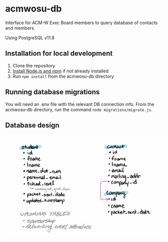 # acmwosu-db
Interface for ACM-W Exec Board members to query database of contacts and members.

Using PostgreSQL v11.8

## Installation for local development
1. Clone the repository
2. [Install Node.js and npm](https://docs.npmjs.com/downloading-and-installing-node-js-and-npm) if not already installed
3. Run ```npm install``` from the acmwosu-db directory

## Running database migrations
You will need an .env file with the relevant DB connection info.
From the acmwosu-db directory, run the command ```node migrations/migrate.js```.

## Database design
![Schema](images/schema.jpg)
